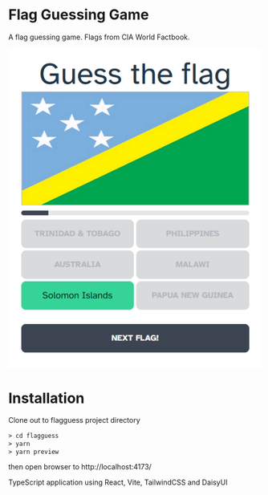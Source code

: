 # Flag Guessing Game

A flag guessing game. Flags from CIA World Factbook.

![Screenshot](./public/guesstheflag.png)

# Installation

Clone out to flagguess project directory

```
> cd flagguess
> yarn
> yarn preview
```

then open browser to http://localhost:4173/

TypeScript application using React, Vite, TailwindCSS and DaisyUI
